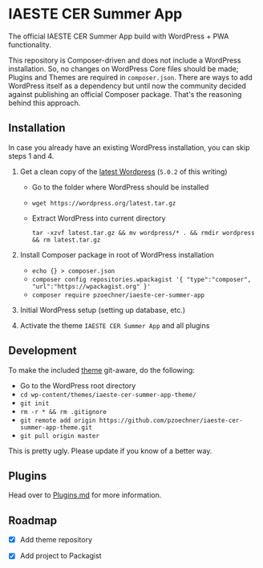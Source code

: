 # IAESTE CER Summer App
The official IAESTE CER Summer App build with WordPress + PWA functionality.

This repository is Composer-driven and does not include a WordPress installation. So, no changes on WordPress Core files should be made; Plugins and Themes are required in `composer.json`.
There are ways to add WordPress itself as a dependency but until now the community decided against publishing an official Composer package. That's the reasoning behind this approach.


## Installation
In case you already have an existing WordPress installation, you can skip steps 1 and 4.

1. Get a clean copy of the [latest Wordpress](https://codex.wordpress.org/Installing_WordPress) (`5.0.2` of this writing)
    * Go to the folder where WordPress should be installed
    * `wget https://wordpress.org/latest.tar.gz`
    * Extract WordPress into current directory
    
      `tar -xzvf latest.tar.gz && mv wordpress/* . && rmdir wordpress && rm latest.tar.gz`

2. Install Composer package in root of WordPress installation

    * `echo {} > composer.json`
    * `composer config repositories.wpackagist '{ "type":"composer", "url":"https://wpackagist.org" }'`
    * `composer require pzoechner/iaeste-cer-summer-app`

3. Initial WordPress setup (setting up database, etc.)
4. Activate the theme `IAESTE CER Summer App` and all plugins


## Development
To make the included [theme](https://github.com/pzoechner/iaeste-cer-summer-app-theme) git-aware, do the following:

* Go to the WordPress root directory
* `cd wp-content/themes/iaeste-cer-summer-app-theme/`
* `git init`
* `rm -r * && rm .gitignore`
* `git remote add origin https://github.com/pzoechner/iaeste-cer-summer-app-theme.git`
* `git pull origin master`

This is pretty ugly. Please update if you know of a better way.


## Plugins
Head over to [Plugins.md](PLUGINS.md) for more information.


## Roadmap

- [x] Add theme repository
- [x] Add project to Packagist

